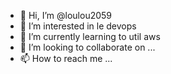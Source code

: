 - 👋 Hi, I’m @loulou2059
- 👀 I’m interested in le devops
- 🌱 I’m currently learning to util aws
- 💞️ I’m looking to collaborate on ...
- 📫 How to reach me ...

<!---
loulou2059/loulou2059 is a ✨ special ✨ repository because its `README.md` (this file) appears on your GitHub profile.
You can click the Preview link to take a look at your changes.
--->
